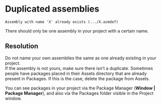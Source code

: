 # Duplicated assemblies
```
Assembly with name 'X' already exists (.../X.asmdef)
```

There should only be one assembly in your project with a certain name.

## Resolution
Do not name your own assemblies the same as one already existing in your project.  
If the assembly is not yours, make sure there isn't a duplicate. Sometimes people have packages placed in their Assets directory that are already present in Packages. If this is the case, delete the package from Assets.  

You can see packages in your project via the Package Manager (**Window | Package Manager**), and also via the Packages folder visible in the Project window.
